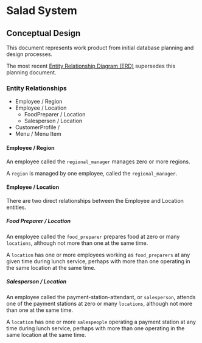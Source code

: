 # Salad System

## Conceptual Design

This document represents work product from initial database planning and design processes.

The most recent [Entity Relationship Diagram (ERD)](diagrams/) supersedes this planning document.

### Entity Relationships

 + Employee / Region
 + Employee / Location
   + FoodPreparer / Location
   + Salesperson / Location
 + CustomerProfile /
 + Menu / Menu Item

#### Employee / Region

 An employee called the `regional_manager` manages zero or more regions.

 A `region` is managed by one employee, called the `regional_manager`.

#### Employee / Location

There are two direct relationships between the Employee and Location entities.

##### Food Preparer / Location

An employee called the `food_preparer` prepares food at zero or many `locations`, although not more than one at the same time.

A `location` has one or more employees working as `food_preparers` at any given time during lunch service, perhaps with more than one operating in the same location at the same time.



##### Salesperson / Location

An employee called the payment-station-attendant, or `salesperson`, attends one of the payment stations at zero or many `locations`, although not more than one at the same time.

A `location` has one or more `salespeople` operating a payment station at any time during lunch service, perhaps with more than one operating in the same location at the same time.
